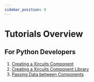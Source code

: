 ```yaml
---
sidebar_position: 0
---
```


# Tutorials Overview

## For Python Developers

1. [Creating a Xircuits Component](creating-a-xircuits-component.md)
2. [Creating a Xircuits Component Library](creating-a-xircuits-component-library.md)
3. [Passing Data between Components](passing-data-between-components.md)

